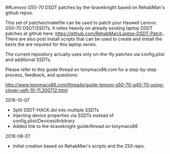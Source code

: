 ##Lenovo G50-70 DSDT patches by the-braveknight based on RehabMan's github repos.

This set of patches/makefile can be used to patch your Haswell Lenovo G50-70 DSDT/SSDTs.  It relies heavily on already existing laptop DSDT patches at github here: https://github.com/RehabMan/Laptop-DSDT-Patch.. There are also post install scripts that can be used to create and install the kexts the are required for this laptop series.

The current repository actually uses only on-the-fly patches via config.plist and additional SSDTs.

Please refer to this guide thread on tonymacx86.com for a step-by-step process, feedback, and questions:

http://www.tonymacx86.com/threads/guide-lenovo-g50-70-g40-70-using-clover-uefi-10-11.200712.html


2016-10-07

- Split SSDT-HACK.dsl into multiple SSDTs
- Injecting device properties via SSDTs instead of config.plist/Devices/Arbitrary
- Added link to the-braveknight guide/thread on tonymacx86


2016-08-27

- Initial creation based on RehabMan's scripts and the Z50 repo.
